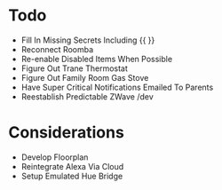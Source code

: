 # Todo

- Fill In Missing Secrets Including {{  }}
- Reconnect Roomba
- Re-enable Disabled Items When Possible
- Figure Out Trane Thermostat
- Figure Out Family Room Gas Stove
- Have Super Critical Notifications Emailed To Parents
- Reestablish Predictable ZWave /dev

# Considerations

- Develop Floorplan
- Reintegrate Alexa Via Cloud
- Setup Emulated Hue Bridge

